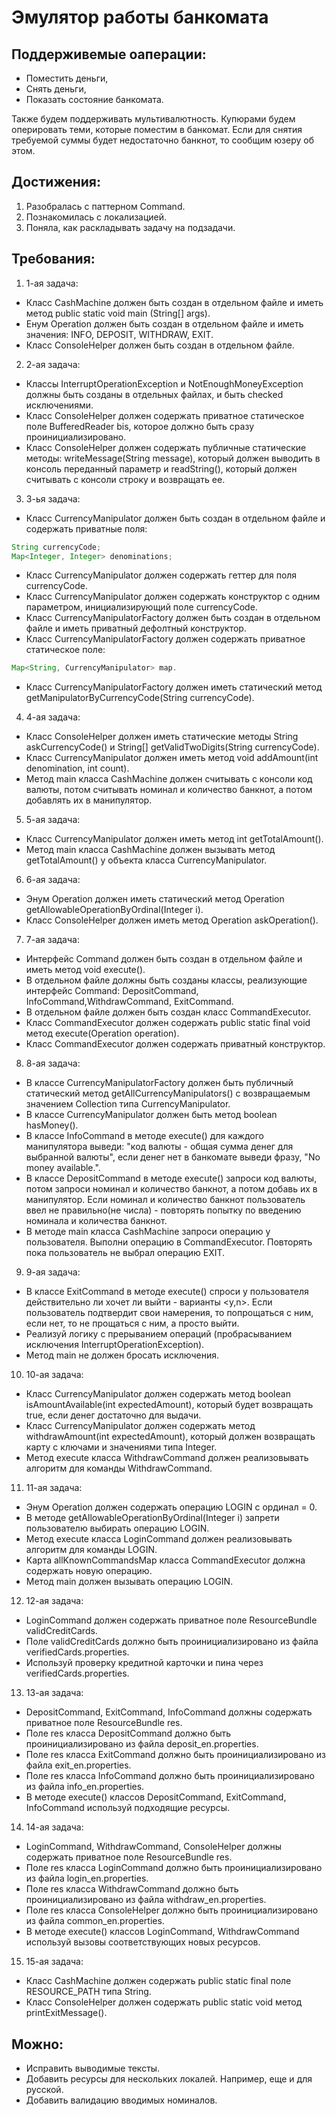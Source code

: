 # Эмулятор работы банкомата

## Поддерживемые оаперации:
- Поместить деньги, 
- Cнять деньги,
- Показать состояние банкомата. 

Также будем поддерживать мультивалютность. Купюрами будем оперировать теми, которые поместим в банкомат.
Если для снятия требуемой суммы будет недостаточно банкнот, то сообщим юзеру об этом.

## Достижения:
1. Разобралась с паттерном Command.
2. Познакомилась с локализацией.
3. Поняла, как раскладывать задачу на подзадачи.

## Требования:
1. 1-ая задача:
-	Класс CashMachine должен быть создан в отдельном файле и иметь метод public static void main (String[] args).
-	Енум Operation должен быть создан в отдельном файле и иметь значения: INFO, DEPOSIT, WITHDRAW, EXIT.
-	Класс ConsoleHelper должен быть создан в отдельном файле.
2. 2-ая задача:
-	Классы InterruptOperationException и NotEnoughMoneyException должны быть созданы в отдельных файлах, и быть checked исключениями.
-	Класс ConsoleHelper должен содержать приватное статическое поле BufferedReader bis, которое должно быть сразу проинициализировано.
-	Класс ConsoleHelper должен содержать публичные статические методы: 
writeMessage(String message), который должен выводить в консоль переданный параметр и
readString(), который должен считывать с консоли строку и возвращать ее.
3. 3-ья задача:
-	Класс CurrencyManipulator должен быть создан в отдельном файле и содержать приватные поля: 

```java
String currencyCode; 
Map<Integer, Integer> denominations;
```
-	Класс CurrencyManipulator должен содержать геттер для поля currencyCode.
-	Класс CurrencyManipulator должен содержать конструктор с одним параметром, инициализирующий поле currencyCode.
-	Класс CurrencyManipulatorFactory должен быть создан в отдельном файле и иметь приватный дефолтный конструктор.
-	Класс CurrencyManipulatorFactory должен содержать приватное статическое поле:

```java
Map<String, CurrencyManipulator> map.
```
-	Класс CurrencyManipulatorFactory должен иметь статический метод getManipulatorByCurrencyCode(String currencyCode).
4. 4-ая задача:
-	Класс ConsoleHelper должен иметь статические методы String askCurrencyCode() и String[] getValidTwoDigits(String currencyCode).
-	Класс CurrencyManipulator должен иметь метод void addAmount(int denomination, int count).
-	Метод main класса CashMachine должен считывать с консоли код валюты, потом считывать номинал и количество банкнот, а потом добавлять их в манипулятор.
5. 5-ая задача:
-   Класс CurrencyManipulator должен иметь метод int getTotalAmount().
-	Метод main класса CashMachine должен вызывать метод getTotalAmount() у объекта класса CurrencyManipulator.
6. 6-ая задача:
-	Энум Operation должен иметь статический метод Operation getAllowableOperationByOrdinal(Integer i).
-	Класс ConsoleHelper должен иметь метод Operation askOperation().
7. 7-ая задача:
-	Интерфейс Command должен быть создан в отдельном файле и иметь метод void execute().
-	В отдельном файле должны быть созданы классы, реализующие интерфейс Command: DepositCommand, InfoCommand,WithdrawCommand, ExitCommand.
-	В отдельном файле должен быть создан класс CommandExecutor.
-	Класс CommandExecutor должен содержать public static final void метод execute(Operation operation).
-	Класс CommandExecutor должен содержать приватный конструктор.
8. 8-ая задача:
-	В классе CurrencyManipulatorFactory должен быть публичный статический метод getAllCurrencyManipulators() с возвращаемым значением Collection типа CurrencyManipulator.
-	В классе CurrencyManipulator должен быть метод boolean hasMoney().
-	В классе InfoCommand в методе execute() для каждого манипулятора выведи: "код валюты - общая сумма денег для выбранной валюты", если денег нет в банкомате выведи фразу, "No money available.".
-	В классе DepositCommand в методе execute() запроси код валюты, потом запроси номинал и количество банкнот, а потом добавь их в манипулятор. Если номинал и количество банкнот пользователь ввел не правильно(не числа) - повторять попытку по введению номинала и количества банкнот.
-	В методе main класса CashMachine запроси операцию у пользователя. Выполни операцию в CommandExecutor. Повторять пока пользователь не выбрал операцию EXIT.
9. 9-ая задача:
-	В классе ExitCommand в методе execute() спроси у пользователя действительно ли хочет ли выйти - варианты <y,n>. Если пользователь подтвердит свои намерения, то попрощаться с ним, если нет, то не прощаться с ним, а просто выйти.
-	Реализуй логику с прерыванием операций (пробрасыванием исключения InterruptOperationException).
-	Метод main не должен бросать исключения.
10. 10-ая задача:
-	Класс CurrencyManipulator должен содержать метод boolean isAmountAvailable(int expectedAmount), который будет возвращать true, если денег достаточно для выдачи.
-	Класс CurrencyManipulator должен содержать метод withdrawAmount(int expectedAmount), который должен возвращать карту c ключами и значениями типа Integer.
-	Метод execute класса WithdrawCommand должен реализовывать алгоритм для команды WithdrawCommand.
11. 11-ая задача:
-	Энум Operation должен содержать операцию LOGIN с ординал = 0.
-	В методе getAllowableOperationByOrdinal(Integer i) запрети пользователю выбирать операцию LOGIN.
-	Метод execute класса LoginCommand должен реализовывать алгоритм для команды LOGIN.
-	Карта allKnownCommandsMap класса CommandExecutor должна содержать новую операцию.
-	Метод main должен вызывать операцию LOGIN.
12. 12-ая задача:
-   LoginCommand должен содержать приватное поле ResourceBundle validCreditCards.
-	Поле validCreditCards должно быть проинициализировано из файла verifiedCards.properties.
-	Используй проверку кредитной карточки и пина через verifiedCards.properties.
13. 13-ая задача:
-	DepositCommand, ExitCommand, InfoCommand должны содержать приватное поле ResourceBundle res.
-	Поле res класса DepositCommand должно быть проинициализировано из файла deposit_en.properties.
-	Поле res класса ExitCommand должно быть проинициализировано из файла exit_en.properties.
-	Поле res класса InfoCommand должно быть проинициализировано из файла info_en.properties.
-	В методе execute() классов DepositCommand, ExitCommand, InfoCommand используй подходящие ресурсы.
14. 14-ая задача:
-	LoginCommand, WithdrawCommand, ConsoleHelper должны содержать приватное поле ResourceBundle res.
-	Поле res класса LoginCommand должно быть проинициализировано из файла login_en.properties.
-	Поле res класса WithdrawCommand должно быть проинициализировано из файла withdraw_en.properties.
-	Поле res класса ConsoleHelper должно быть проинициализировано из файла common_en.properties.
-	В методе execute() классов LoginCommand, WithdrawCommand используй вызовы соответствующих новых ресурсов.
15. 15-ая задача:
-	Класс CashMachine должен содержать public static final поле RESOURCE_PATH типа String.
-	Класс ConsoleHelper должен содержать public static void метод printExitMessage().

## Можно:
-   Исправить выводимые тексты.
-   Добавить ресурсы для нескольких локалей. Например, еще и для русской.
-   Добавить валидацию вводимых номиналов.